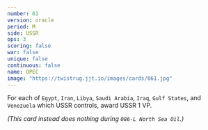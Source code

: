 ```yaml
---
number: 61
version: oracle
period: M
side: USSR
ops: 3
scoring: false
war: false
unique: false
continuous: false
name: OPEC
image: "https://twistrug.jjt.io/images/cards/061.jpg"
---
```

For each of `Egypt`, `Iran`, `Libya`, `Saudi Arabia`, `Iraq`, `Gulf States`, and `Venezuela` which USSR controls, award USSR 1 VP.

*(This card instead does nothing during `086-L North Sea Oil`.)*
